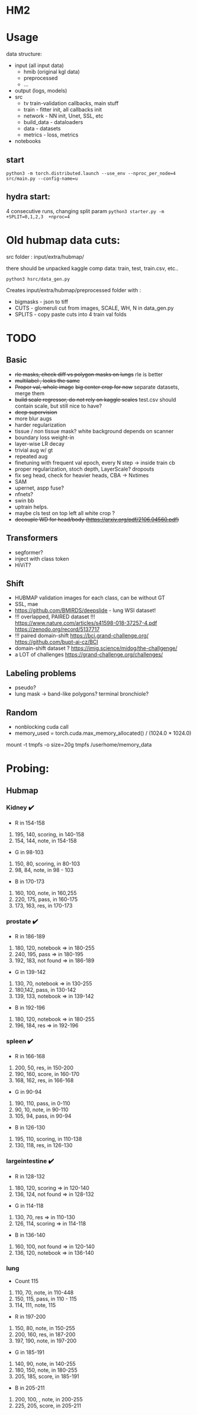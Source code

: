 # HM2

# Usage

data structure:
 - input (all input data)
    - hmib (original kgl data)
    - preprocessed
    - ...
 - output (logs, models)
 - src
    - tv train-validation callbacks, main stuff
    - train - fitter init, all callbacks init
    - network - NN init, Unet, SSL, etc
    - build_data - dataloaders
    - data - datasets
    - metrics - loss, metrics
 - notebooks


## start

`python3 -m torch.distributed.launch --use_env --nproc_per_node=4 src/main.py --config-name=u`


## hydra start:

4 consecutive runs, changing split param
`python3 starter.py -m +SPLIT=0,1,2,3  +nproc=4`


# Old hubmap data cuts:

src folder : input/extra/hubmap/

there should be unpacked kaggle comp data: train, test, train.csv, etc..

`python3 hsrc/data_gen.py`

Creates input/extra/hubmap/preprocessed folder with :
 - bigmasks - json to tiff
 - CUTS - glomeruli cut from images, SCALE, WH, N in data_gen.py
 - SPLITS - copy paste cuts into 4 train val folds
 


# TODO

## Basic
- ~~rle masks, check diff vs polygon masks on lungs~~ rle is better
- ~~multilabel , looks the same~~
- ~~Proper val, whole image~~ ~~big center crop for now~~ separate datasets, merge them
- ~~build scale regressor, do not rely on kaggle scales~~ test.csv should contain scale, but still nice to have?
- ~~deep supervision~~
- more blur augs
- harder regularization 
- tissue / non tissue mask? white background depends on scanner
- boundary loss weight-in
- layer-wise LR decay
- trivial aug w/ gt
- repeated aug
- finetuning with frequent val epoch, every N step -> inside train cb
- proper regularization, stoch depth, LayerScale? dropouts
- fix seg head, check for heavier heads, CBA -> Nxtimes
- SAM
- upernet, aspp fuse? 
- nfnets?
- swin bb
- uptrain helps.
- maybe cls test on top left all white crop ?
- ~~decouple WD for head/body (https://arxiv.org/pdf/2106.04560.pdf)~~

## Transformers
- segformer?
- inject with class token
- HiViT?

## Shift
- HUBMAP validation images for each class, can be without GT
- SSL, mae
- https://github.com/BMIRDS/deepslide - lung WSI dataset!
- !!! overlapped, PAIRED dataset !!! https://www.nature.com/articles/s41598-018-37257-4.pdf
        https://zenodo.org/record/5137717
- !!! paired domain-shift https://bci.grand-challenge.org/ https://github.com/bupt-ai-cz/BCI
- domain-shift dataset ? https://imig.science/midog/the-challgenge/
- a LOT of challenges https://grand-challenge.org/challenges/

## Labeling problems
 - pseudo?
 - lung mask -> band-like polygons?  terminal bronchiole? 

## Random

- nonblocking cuda call
- memory_used = torch.cuda.max_memory_allocated() / (1024.0 * 1024.0)


mount  -t tmpfs -o size=20g  tmpfs /userhome/memory_data

# Probing:


## Hubmap
### Kidney ✔️
 - R in 154-158
 1) 195, 140, scoring, in 140-158
 2) 154, 144, note, in 154-158
 - G in 98-103
 1) 150, 80, scoring, in 80-103
 2) 98, 84, note, in 98 - 103
 - B in 170-173
 1) 160, 100, note, in 160,255
 2) 220, 175, pass, in 160-175
 3) 173, 163, res, in 170-173


### prostate ✔️
- R in 186-189
1) 180, 120, notebook => in 180-255
2) 240, 195, pass => in 180-195
3) 192, 183, not found => in 186-189
- G in 139-142
1) 130, 70, notebook => in 130-255
2) 180,142, pass, in 130-142 
3) 139, 133, notebook => in 139-142
- B in 192-196
1) 180, 120, notebook => in 180-255
2) 196, 184, res => in 192-196


### spleen ✔️
- R in 166-168
1) 200, 50, res, in 150-200
2) 190, 160, score, in 160-170
3) 168, 162, res, in 166-168
- G in 90-94
1) 190, 110, pass, in 0-110
2) 90, 10, note, in 90-110
3) 105, 94, pass, in 90-94
- B in 126-130
1) 195, 110, scoring, in 110-138
2) 130, 118, res, in 126-130 


### largeintestine ✔️
- R in 128-132
1) 180, 120, scoring => in 120-140
2) 136, 124, not found => in 128-132
- G in 114-118
1) 130, 70, res => in 110-130
2) 126, 114, scoring => in 114-118
- B in 136-140
1) 160, 100, not found => in 120-140
2) 136, 120, notebook => in 136-140

### lung 
- Count 115
1) 110, 70, note, in 110-448
2) 150, 115, pass, in 110 - 115
3) 114, 111, note, 115
- R in 197-200
1) 150, 80, note, in 150-255
2) 200, 160, res, in 187-200
3) 197, 190, note, in 197-200
- G in 185-191
1) 140, 90, note, in 140-255 
2) 180, 150, note, in 180-255
3) 205, 185, score, in 185-191
- B in 205-211
1) 200, 100, , note, in 200-255
2) 225, 205,  score, in 205-211
